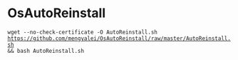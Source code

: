 # OsAutoReinstall
<code>wget --no-check-certificate -O AutoReinstall.sh https://github.com/mengyalei/OsAutoReinstall/raw/master/AutoReinstall.sh && bash AutoReinstall.sh</code>
